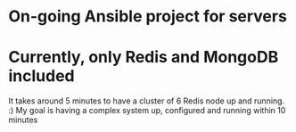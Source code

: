 # On-going Ansible project for servers
# Currently, only Redis and MongoDB included

It takes around 5 minutes to have a cluster of 6 Redis node up and running.  :)
My goal is having a complex system up, configured and running within 10 minutes
